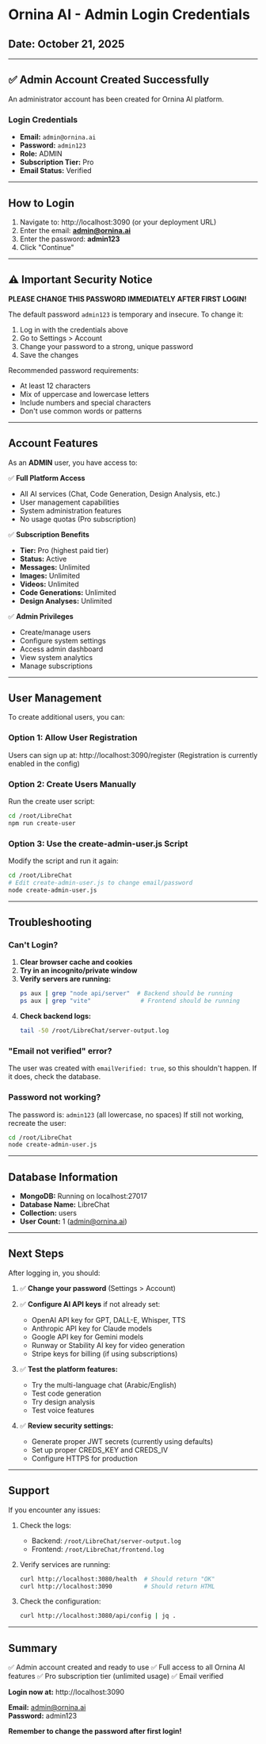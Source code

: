 # Ornina AI - Admin Login Credentials

## Date: October 21, 2025

---

## ✅ Admin Account Created Successfully

An administrator account has been created for Ornina AI platform.

### Login Credentials

- **Email:** `admin@ornina.ai`
- **Password:** `admin123`
- **Role:** ADMIN
- **Subscription Tier:** Pro
- **Email Status:** Verified

---

## How to Login

1. Navigate to: http://localhost:3090 (or your deployment URL)
2. Enter the email: **admin@ornina.ai**
3. Enter the password: **admin123**
4. Click "Continue"

---

## ⚠️ Important Security Notice

**PLEASE CHANGE THIS PASSWORD IMMEDIATELY AFTER FIRST LOGIN!**

The default password `admin123` is temporary and insecure. To change it:

1. Log in with the credentials above
2. Go to Settings > Account
3. Change your password to a strong, unique password
4. Save the changes

Recommended password requirements:
- At least 12 characters
- Mix of uppercase and lowercase letters
- Include numbers and special characters
- Don't use common words or patterns

---

## Account Features

As an **ADMIN** user, you have access to:

✅ **Full Platform Access**
- All AI services (Chat, Code Generation, Design Analysis, etc.)
- User management capabilities
- System administration features
- No usage quotas (Pro subscription)

✅ **Subscription Benefits**
- **Tier:** Pro (highest paid tier)
- **Status:** Active
- **Messages:** Unlimited
- **Images:** Unlimited
- **Videos:** Unlimited
- **Code Generations:** Unlimited
- **Design Analyses:** Unlimited

✅ **Admin Privileges**
- Create/manage users
- Configure system settings
- Access admin dashboard
- View system analytics
- Manage subscriptions

---

## User Management

To create additional users, you can:

### Option 1: Allow User Registration
Users can sign up at: http://localhost:3090/register
(Registration is currently enabled in the config)

### Option 2: Create Users Manually
Run the create user script:
```bash
cd /root/LibreChat
npm run create-user
```

### Option 3: Use the create-admin-user.js Script
Modify the script and run it again:
```bash
cd /root/LibreChat
# Edit create-admin-user.js to change email/password
node create-admin-user.js
```

---

## Troubleshooting

### Can't Login?
1. **Clear browser cache and cookies**
2. **Try in an incognito/private window**
3. **Verify servers are running:**
   ```bash
   ps aux | grep "node api/server"  # Backend should be running
   ps aux | grep "vite"              # Frontend should be running
   ```
4. **Check backend logs:**
   ```bash
   tail -50 /root/LibreChat/server-output.log
   ```

### "Email not verified" error?
The user was created with `emailVerified: true`, so this shouldn't happen. If it does, check the database.

### Password not working?
The password is: `admin123` (all lowercase, no spaces)
If still not working, recreate the user:
```bash
cd /root/LibreChat
node create-admin-user.js
```

---

## Database Information

- **MongoDB:** Running on localhost:27017
- **Database Name:** LibreChat
- **Collection:** users
- **User Count:** 1 (admin@ornina.ai)

---

## Next Steps

After logging in, you should:

1. ✅ **Change your password** (Settings > Account)
2. ✅ **Configure AI API keys** if not already set:
   - OpenAI API key for GPT, DALL-E, Whisper, TTS
   - Anthropic API key for Claude models
   - Google API key for Gemini models
   - Runway or Stability AI key for video generation
   - Stripe keys for billing (if using subscriptions)

3. ✅ **Test the platform features:**
   - Try the multi-language chat (Arabic/English)
   - Test code generation
   - Try design analysis
   - Test voice features

4. ✅ **Review security settings:**
   - Generate proper JWT secrets (currently using defaults)
   - Set up proper CREDS_KEY and CREDS_IV
   - Configure HTTPS for production

---

## Support

If you encounter any issues:

1. Check the logs:
   - Backend: `/root/LibreChat/server-output.log`
   - Frontend: `/root/LibreChat/frontend.log`

2. Verify services are running:
   ```bash
   curl http://localhost:3080/health  # Should return "OK"
   curl http://localhost:3090         # Should return HTML
   ```

3. Check the configuration:
   ```bash
   curl http://localhost:3080/api/config | jq .
   ```

---

## Summary

✅ Admin account created and ready to use
✅ Full access to all Ornina AI features
✅ Pro subscription tier (unlimited usage)
✅ Email verified

**Login now at:** http://localhost:3090

**Email:** admin@ornina.ai  
**Password:** admin123

**Remember to change the password after first login!**
